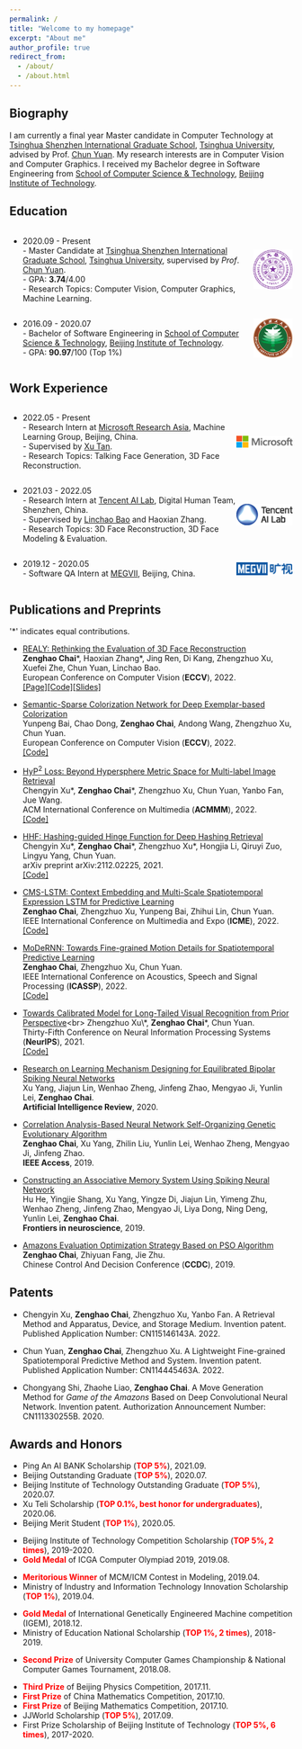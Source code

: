```yaml
---
permalink: /
title: "Welcome to my homepage"
excerpt: "About me"
author_profile: true
redirect_from: 
  - /about/
  - /about.html
---
```



<style>
  .flex-between {
    display: flex;
    align-items: center;
    justify-content: space-between;
  }
  .badge {
    width: 70px;
    /* height: 50px; */
  }
  .badge2 {
    width: 100px;
    /* height: 50px; */
  }
</style>


## Biography
I am currently a final year Master candidate in Computer Technology at [Tsinghua Shenzhen International Graduate School](https://www.sigs.tsinghua.edu.cn/), [Tsinghua University](https://www.tsinghua.edu.cn/), advised by Prof. [Chun Yuan](https://scholar.google.com/citations?user=fYdxi2sAAAAJ&hl=zh-CN&oi=ao). My research interests are in Computer Vision and Computer Graphics. I received my Bachelor degree in Software Engineering from [School of Computer Science & Technology](https://cs.bit.edu.cn/), [Beijing Institute of Technology](http://www.bit.edu.cn/). 


## Education
<div class="flex-between">
  <ul>
  <li>2020.09 - Present</li>
  - Master Candidate at <a href="https://www.sigs.tsinghua.edu.cn/">Tsinghua Shenzhen International Graduate School</a>, <a href="https://www.tsinghua.edu.cn/">Tsinghua University</a>, supervised by <i>Prof</i>. <a href="https://www.sigs.tsinghua.edu.cn/yc2/main.htm">Chun Yuan</a>.<br>
  - GPA: <b>3.74</b>/4.00<br>
  - Research Topics: Computer Vision, Computer Graphics, Machine Learning.
  </ul>
  <img class="badge" src="../images/tsinghua.png">
</div>


<div class="flex-between">
  <ul>
  <li>2016.09 - 2020.07</li>
  - Bachelor of Software Engineering in <a href="https://cs.bit.edu.cn/">School of Computer Science & Technology</a>, <a href="http://www.bit.edu.cn/">Beijing Institute of Technology</a>. <br>
  - GPA: <b>90.97</b>/100 (Top 1%)
  </ul>
  <img class="badge" src="../images/bit.png">
</div>


## Work Experience
<div class="flex-between">
  <ul>
  <li>2022.05 - Present</li>
  - Research Intern at <a href="https://www.msra.cn/">Microsoft Research Asia</a>, Machine Learning Group, Beijing, China. <br>
  - Supervised by <a href="https://www.microsoft.com/en-us/research/people/xuta/">Xu Tan</a>.<br>
  - Research Topics: Talking Face Generation, 3D Face Reconstruction.
  </ul>
  <img class="badge2" src="../images/msra.png">
</div>


<div class="flex-between">
  <ul>
  <li>2021.03 - 2022.05</li>
  - Research Intern at <a href="https://ai.tencent.com/ailab/en/index/">Tencent AI Lab</a>, Digital Human Team, Shenzhen, China. <br>
  - Supervised by <a href="http://linchaobao.github.io/">Linchao Bao</a> and Haoxian Zhang.<br>
  - Research Topics: 3D Face Reconstruction, 3D Face Modeling & Evaluation.
  </ul>
  <img class="badge2" src="../images/tencent.png">
</div>

<div class="flex-between">
  <ul>
  <li>2019.12 - 2020.05</li>
  - Software QA Intern at <a href="https://www.megvii.com/">MEGVII</a>, Beijing, China.<br>
  </ul>
  <img class="badge2" src="../images/megvii.png">
</div>




## Publications and Preprints
\'\*\' indicates equal contributions.

* [REALY: Rethinking the Evaluation of 3D Face Reconstruction](https://arxiv.org/abs/2203.09729)<br>
**Zenghao Chai**\*, Haoxian Zhang\*, Jing Ren, Di Kang, Zhengzhuo Xu, Xuefei Zhe, Chun Yuan, Linchao Bao.<br>
European Conference on Computer Vision (**ECCV**), 2022.<br>
[[Page]](https://www.realy3dface.com/)[[Code]](https://github.com/czh-98/REALY)[[Slides]](../files/ECCV"22_REALY.pdf)<br>

* [Semantic-Sparse Colorization Network for Deep Exemplar-based Colorization](https://arxiv.org/abs/2112.01335)<br>
Yunpeng Bai, Chao Dong, **Zenghao Chai**, Andong Wang, Zhengzhuo Xu, Chun Yuan.<br>
European Conference on Computer Vision (**ECCV**), 2022.<br>
[[Code]](https://github.com/bbaaii/SSC-Net)<br>


* [HyP$^2$ Loss: Beyond Hypersphere Metric Space for Multi-label Image Retrieval](https://arxiv.org/abs/2208.06866)<br>
Chengyin Xu\*, **Zenghao Chai**\*, Zhengzhuo Xu, Chun Yuan, Yanbo Fan, Jue Wang.<br> ACM International Conference on Multimedia (**ACMMM**), 2022.<br>
[[Code]](https://github.com/JerryXu0129/HyP2-Loss)<br>

* [HHF: Hashing-guided Hinge Function for Deep Hashing Retrieval](https://arxiv.org/abs/2112.02225)<br>
Chengyin Xu\*, **Zenghao Chai**\*, Zhengzhuo Xu\*, Hongjia Li, Qiruyi Zuo, Lingyu Yang, Chun Yuan.<br>
arXiv preprint arXiv:2112.02225, 2021.<br>
[[Code]](https://github.com/JerryXu0129/HHF)<br>

* [CMS-LSTM: Context Embedding and Multi-Scale Spatiotemporal Expression LSTM for Predictive Learning](https://arxiv.org/abs/2102.03586)<br>
**Zenghao Chai**, Zhengzhuo Xu, Yunpeng Bai, Zhihui Lin, Chun Yuan.<br>
IEEE International Conference on Multimedia and Expo (**ICME**), 2022.<br>
[[Code]](https://github.com/czh-98/CMS-LSTM)<br>

* [MoDeRNN: Towards Fine-grained Motion Details for Spatiotemporal Predictive Learning](https://arxiv.org/abs/2110.12978)<br>
**Zenghao Chai**, Zhengzhuo Xu, Chun Yuan.<br>
IEEE International Conference on Acoustics, Speech and Signal Processing (**ICASSP**), 2022.<br>
[[Code]](https://github.com/czh-98/MoDeRNN)<br>

* [Towards Calibrated Model for Long-Tailed Visual Recognition from Prior Perspective](https://openreview.net/forum?id=vqzAfN-BoA_)<br>
Zhengzhuo Xu\*, **Zenghao Chai**\*, Chun Yuan.<br>
Thirty-Fifth Conference on Neural Information Processing Systems (**NeurIPS**), 2021.<br>
[[Code]](https://github.com/XuZhengzhuo/Prior-LT)<br>

* [Research on Learning Mechanism Designing for Equilibrated Bipolar Spiking Neural Networks](https://link.springer.com/article/10.1007/s10462-020-09818-5)<br>
Xu Yang, Jiajun Lin, Wenhao Zheng, Jinfeng Zhao, Mengyao Ji, Yunlin Lei, **Zenghao Chai**.<br>
**Artificial Intelligence Review**, 2020.<br>

* [Correlation Analysis-Based Neural Network Self-Organizing Genetic Evolutionary Algorithm](https://ieeexplore.ieee.org/abstract/document/8843933)<br>
**Zenghao Chai**, Xu Yang, Zhilin Liu, Yunlin Lei, Wenhao Zheng, Mengyao Ji, Jinfeng Zhao.<br>
**IEEE Access**, 2019.<br>

* [Constructing an Associative Memory System Using Spiking Neural Network](https://www.frontiersin.org/articles/10.3389/fnins.2019.00650/full)<br>
Hu He, Yingjie Shang, Xu Yang, Yingze Di, Jiajun Lin, Yimeng Zhu, Wenhao Zheng, Jinfeng Zhao, Mengyao Ji, Liya Dong, Ning Deng, Yunlin Lei, **Zenghao Chai**.<br>
**Frontiers in neuroscience**, 2019.<br>

* [Amazons Evaluation Optimization Strategy Based on PSO Algorithm](https://ieeexplore.ieee.org/abstract/document/8832447)<br>
**Zenghao Chai**, Zhiyuan Fang, Jie Zhu.<br>
Chinese Control And Decision Conference (**CCDC**), 2019.<br>




## Patents


+ Chengyin Xu, **Zenghao Chai**, Zhengzhuo Xu, Yanbo Fan.
A Retrieval Method and Apparatus, Device, and Storage Medium. Invention patent. Published Application Number: CN115146143A. 2022.


* Chun Yuan, **Zenghao Chai**, Zhengzhuo Xu. A Lightweight Fine-grained Spatiotemporal Predictive Method and System. Invention patent. Published Application Number: CN114445463A. 2022.

* Chongyang Shi, Zhaohe Liao, **Zenghao Chai**. A Move Generation Method for *Game of the Amazons* Based on Deep Convolutional Neural Network. Invention patent. Authorization Announcement Number: CN111330255B. 2020. 



## Awards and Honors
* Ping An AI BANK Scholarship (**<font color='red'>TOP 5%</font>**), 2021.09.
* Beijing Outstanding Graduate (**<font color='red'>TOP 5%</font>**), 2020.07.
* Beijing Institute of Technology Outstanding Graduate (**<font color='red'>TOP 5%</font>**), 2020.07.
* Xu Teli Scholarship (**<font color='red'>TOP 0.1%, best honor for undergraduates</font>**), 2020.06.
* Beijing Merit Student (**<font color='red'>TOP 1%</font>**), 2020.05.
<!-- * Second Prize of Beijing Institute of Technology Competition Scholarship, 2019.09 -->
<!-- * First Prize Scholarship of Beijing Institute of Technology (<font color='red'>TOP 5%</font>), 2020.09 -->
<!-- * First Prize Scholarship of Beijing Institute of Technology (<font color='red'>TOP 5%</font>), 2020.03 -->
<!-- * Ministry of Education National Scholarship (**<font color='red'>TOP 1%</font>**), 2019.10. -->
* Beijing Institute of Technology Competition Scholarship (**<font color='red'>TOP 5%, 2 times</font>**), 2019-2020.
* **<font color='red'>Gold Medal</font>** of ICGA Computer Olympiad 2019, 2019.08.
<!-- * First Prize Scholarship of Beijing Institute of Technology (<font color='red'>TOP 5%</font>), 2019.09 -->
* **<font color='red'>Meritorious Winner</font>** of MCM/ICM Contest in Modeling, 2019.04.
* Ministry of Industry and Information Technology Innovation Scholarship (**<font color='red'>TOP 1%</font>**), 2019.04.
<!-- * First Prize Scholarship of Beijing Institute of Technology (<font color='red'>TOP 5%</font>), 2019.03 -->
* **<font color='red'>Gold Medal</font>** of International Genetically Engineered Machine competition (IGEM), 2018.12.
* Ministry of Education National Scholarship (**<font color='red'>TOP 1%, 2 times</font>**), 2018-2019.
<!-- * First Prize Scholarship of Beijing Institute of Technology (<font color='red'>TOP 5%</font>), 2018.09 -->
* **<font color='red'>Second Prize</font>** of University Computer Games Championship & National Computer Games Tournament, 2018.08.
<!-- * First Prize Scholarship of Beijing Institute of Technology (<font color='red'>TOP 5%</font>), 2018.03 -->
* **<font color='red'>Third Prize</font>** of Beijing Physics Competition, 2017.11.
* **<font color='red'>First Prize</font>** of China Mathematics Competition, 2017.10.
* **<font color='red'>First Prize</font>** of Beijing Mathematics Competition, 2017.10.
* JJWorld Scholarship (**<font color='red'>TOP 5%</font>**), 2017.09.
* First Prize Scholarship of Beijing Institute of Technology (**<font color='red'>TOP 5%, 6 times</font>**), 2017-2020.
<!-- * Second Prize Scholarship of Beijing Institute of Technology (Top 15%), 2017.03 -->

